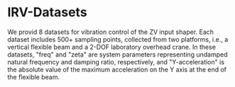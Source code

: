 # IRV-Datasets
We provid 8 datasets for vibration control of the ZV input shaper. Each dataset includes 500+ sampling points, collected from two platforms, i.e., a vertical flexible beam and a 2-DOF laboratory overhead crane. In these datasets, "freq" and "zeta" are system parameters representing undamped natural frequency and damping ratio, respectively, and "Y-acceleration" is the absolute value of the maximum acceleration on the Y axis at the end of the flexible beam.
